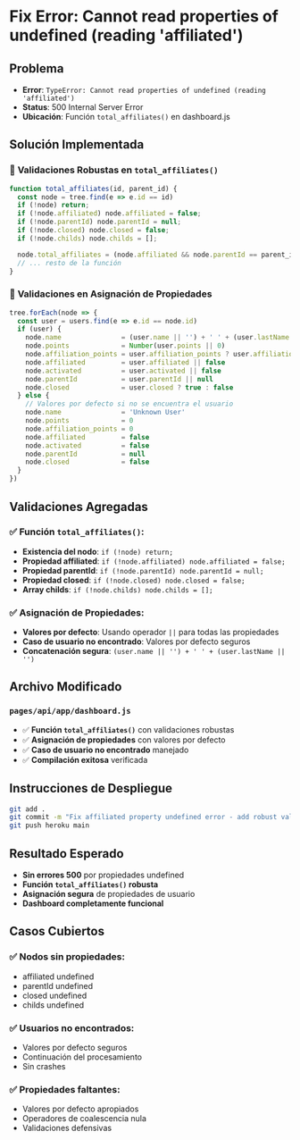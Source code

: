 # Fix Error: Cannot read properties of undefined (reading 'affiliated')

## Problema
- **Error**: `TypeError: Cannot read properties of undefined (reading 'affiliated')`
- **Status**: 500 Internal Server Error
- **Ubicación**: Función `total_affiliates()` en dashboard.js

## Solución Implementada

### 🔧 **Validaciones Robustas en `total_affiliates()`**

```javascript
function total_affiliates(id, parent_id) {
  const node = tree.find(e => e.id == id)
  if (!node) return;
  if (!node.affiliated) node.affiliated = false;
  if (!node.parentId) node.parentId = null;
  if (!node.closed) node.closed = false;
  if (!node.childs) node.childs = [];

  node.total_affiliates = (node.affiliated && node.parentId == parent_id && !node.closed) ? 1 : 0
  // ... resto de la función
}
```

### 🔧 **Validaciones en Asignación de Propiedades**

```javascript
tree.forEach(node => {
  const user = users.find(e => e.id == node.id)
  if (user) {
    node.name               = (user.name || '') + ' ' + (user.lastName || '')
    node.points             = Number(user.points || 0)
    node.affiliation_points = user.affiliation_points ? user.affiliation_points : 0
    node.affiliated         = user.affiliated || false
    node.activated          = user.activated || false
    node.parentId           = user.parentId || null
    node.closed             = user.closed ? true : false
  } else {
    // Valores por defecto si no se encuentra el usuario
    node.name               = 'Unknown User'
    node.points             = 0
    node.affiliation_points = 0
    node.affiliated         = false
    node.activated          = false
    node.parentId           = null
    node.closed             = false
  }
})
```

## Validaciones Agregadas

### ✅ **Función `total_affiliates()`**:
- **Existencia del nodo**: `if (!node) return;`
- **Propiedad affiliated**: `if (!node.affiliated) node.affiliated = false;`
- **Propiedad parentId**: `if (!node.parentId) node.parentId = null;`
- **Propiedad closed**: `if (!node.closed) node.closed = false;`
- **Array childs**: `if (!node.childs) node.childs = [];`

### ✅ **Asignación de Propiedades**:
- **Valores por defecto**: Usando operador `||` para todas las propiedades
- **Caso de usuario no encontrado**: Valores por defecto seguros
- **Concatenación segura**: `(user.name || '') + ' ' + (user.lastName || '')`

## Archivo Modificado

### `pages/api/app/dashboard.js`
- ✅ **Función `total_affiliates()`** con validaciones robustas
- ✅ **Asignación de propiedades** con valores por defecto
- ✅ **Caso de usuario no encontrado** manejado
- ✅ **Compilación exitosa** verificada

## Instrucciones de Despliegue

```bash
git add .
git commit -m "Fix affiliated property undefined error - add robust validations"
git push heroku main
```

## Resultado Esperado

- **Sin errores 500** por propiedades undefined
- **Función `total_affiliates()` robusta**
- **Asignación segura** de propiedades de usuario
- **Dashboard completamente funcional**

## Casos Cubiertos

### ✅ **Nodos sin propiedades**:
- affiliated undefined
- parentId undefined
- closed undefined
- childs undefined

### ✅ **Usuarios no encontrados**:
- Valores por defecto seguros
- Continuación del procesamiento
- Sin crashes

### ✅ **Propiedades faltantes**:
- Valores por defecto apropiados
- Operadores de coalescencia nula
- Validaciones defensivas
